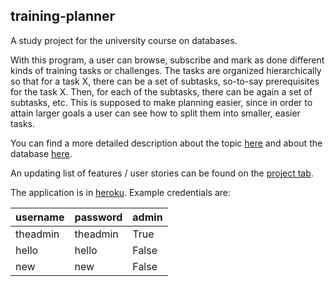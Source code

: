 ## training-planner

A study project for the university course on databases.

With this program, a user can browse, subscribe and mark as done different kinds of training tasks or challenges. The tasks are organized hierarchically so that for a task X, there can be a set of subtasks, so-to-say prerequisites for the task X. Then, for each of the subtasks, there can be again a set of subtasks, etc. This is supposed to make planning easier, since in order to attain larger goals a user can see how to split them into smaller, easier tasks.

You can find a more detailed description about the topic [here](./documentation/description.md) and about the database [here](./documentation/aboutdatabase.md).

An updating list of features / user stories can be found on the [project tab](https://github.com/perander/training-planner/projects/1).

The application is in [heroku](https://tsoha-training-planner.herokuapp.com/tasks). Example credentials are:

username | password | admin |
--- |--- |--- |
theadmin | theadmin | True
hello | hello | False
new | new | False